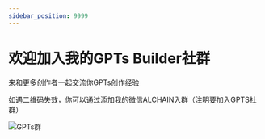 ```yaml
---
sidebar_position: 9999
---
```

# 欢迎加入我的GPTs Builder社群

来和更多创作者一起交流你GPTs创作经验

如遇二维码失效，你可以通过添加我的微信ALCHAIN入群（注明要加入GPTS社群）

![GPTs群](gpts群.JPG)

